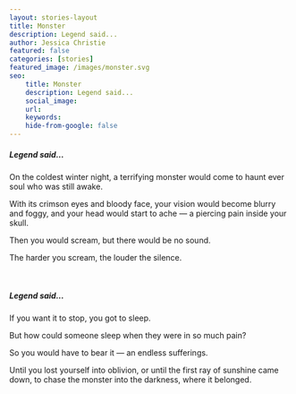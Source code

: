 ```yaml
---
layout: stories-layout
title: Monster
description: Legend said...
author: Jessica Christie
featured: false
categories: [stories]
featured_image: /images/monster.svg
seo:
    title: Monster
    description: Legend said...
    social_image:
    url:
    keywords:
    hide-from-google: false
---
```

##### Legend said…

On the coldest winter night, a terrifying monster would come to haunt ever soul who was still awake.

With its crimson eyes and bloody face, your vision would become blurry and foggy, and your head would start to ache ― a piercing pain inside your skull.

Then you would scream, but there would be no sound.

The harder you scream, the louder the silence.

&nbsp;

##### Legend said…

If you want it to stop, you got to sleep.

But how could someone sleep when they were in so much pain?

So you would have to bear it ― an endless sufferings.

Until you lost yourself into oblivion, or until the first ray of sunshine came down, to chase the monster into the darkness, where it belonged.

&nbsp;

&nbsp;

&nbsp;
